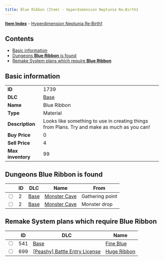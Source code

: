 ```yaml
---
title: Blue Ribbon (Item) - Hyperdimension Neptunia Re;Birth1
---
```


[**Item Index**](/neptunia/rb1/item/index.html) - [Hyperdimension Neptunia Re;Birth1](/neptunia/rb1)

## Contents

- [Basic information](#basic-information)
- [Dungeons **Blue Ribbon** is found](#dungeons-blue-ribbon-is-found)
- [Remake System plans which require **Blue Ribbon**](#remake-system-plans-which-require-blue-ribbon)

## Basic information

|   |   |
| -- | -- |
| **ID** | 1739 |
| **DLC** | [Base](/neptunia/rb1/dlc/1-base.html) |
| **Name** | Blue Ribbon |
| **Type** | Material |
| **Description** | Looks like something to use in creating things from Plans. Try and make as much as you can! |
| **Buy Price** | 0 |
| **Sell Price** | 4 |
| **Max inventory** | 99 |


## Dungeons **Blue Ribbon** is found

|    | ID | DLC | Name | From |
| -- | -- | --- | ---- | ---- |
| <input type="checkbox" id="rb1-dungeon-1-2" class="trackbox" /> | 2 | [Base](/neptunia/rb1/dlc/1-base.html) | [Monster Cave](/neptunia/rb1/dungeon/1-2-monster-cave.html) | Gathering point |
| <input type="checkbox" id="rb1-dungeon-1-2" class="trackbox" /> | 2 | [Base](/neptunia/rb1/dlc/1-base.html) | [Monster Cave](/neptunia/rb1/dungeon/1-2-monster-cave.html) | Monster drop |


## Remake System plans which require **Blue Ribbon**

|    | ID | DLC | Name |
| -- | -- | --- | ---- |
| <input type="checkbox" id="rb1-quest-1-541" class="trackbox" /> | 541 | [Base](/neptunia/rb1/dlc/1-base.html) | [Fine Blue](/neptunia/rb1/quest/1-541-fine-blue.html) |
| <input type="checkbox" id="rb1-quest-8-699" class="trackbox" /> | 699 | [[Peashy] Battle Entry License](/neptunia/rb1/dlc/8-peashy.html) | [Huge Ribbon](/neptunia/rb1/quest/8-699-huge-ribbon.html) |
